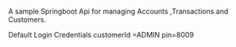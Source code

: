 A sample Springboot Api for managing Accounts ,Transactions and Customers.

Default Login Credentials 
customerId =ADMIN 
pin=8009



